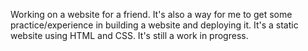 Working on a website for a friend. It's also a way for me to get some practice/experience in building a website and deploying it. It's a static website using HTML and CSS. It's still a work in progress.
